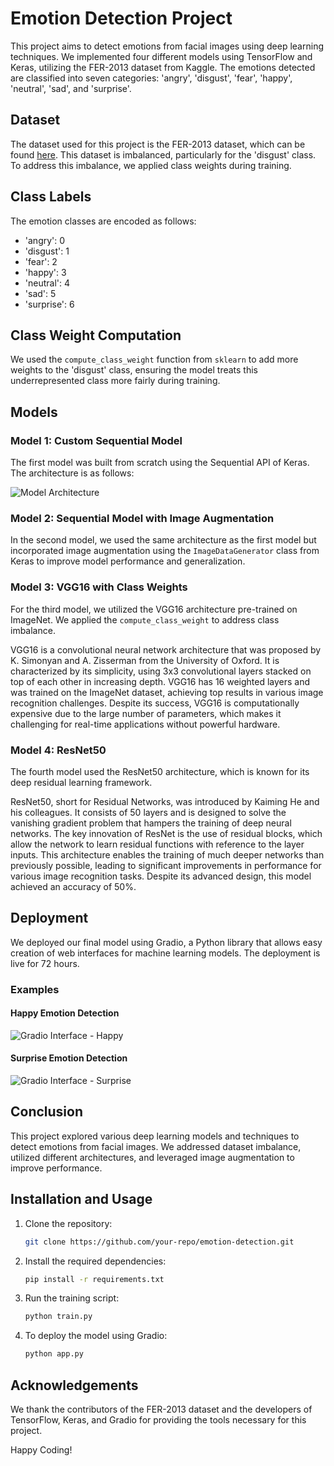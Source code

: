 # Emotion Detection Project

This project aims to detect emotions from facial images using deep learning techniques. We implemented four different models using TensorFlow and Keras, utilizing the FER-2013 dataset from Kaggle. The emotions detected are classified into seven categories: 'angry', 'disgust', 'fear', 'happy', 'neutral', 'sad', and 'surprise'.

## Dataset

The dataset used for this project is the FER-2013 dataset, which can be found [here](https://www.kaggle.com/datasets/msambare/fer2013/data). This dataset is imbalanced, particularly for the 'disgust' class. To address this imbalance, we applied class weights during training.

## Class Labels

The emotion classes are encoded as follows:
- 'angry': 0
- 'disgust': 1
- 'fear': 2
- 'happy': 3
- 'neutral': 4
- 'sad': 5
- 'surprise': 6

## Class Weight Computation

We used the `compute_class_weight` function from `sklearn` to add more weights to the 'disgust' class, ensuring the model treats this underrepresented class more fairly during training.

## Models

### Model 1: Custom Sequential Model

The first model was built from scratch using the Sequential API of Keras. The architecture is as follows:

![Model Architecture](model_image.png)

### Model 2: Sequential Model with Image Augmentation

In the second model, we used the same architecture as the first model but incorporated image augmentation using the `ImageDataGenerator` class from Keras to improve model performance and generalization.

### Model 3: VGG16 with Class Weights

For the third model, we utilized the VGG16 architecture pre-trained on ImageNet. We applied the `compute_class_weight` to address class imbalance.

VGG16 is a convolutional neural network architecture that was proposed by K. Simonyan and A. Zisserman from the University of Oxford. It is characterized by its simplicity, using 3x3 convolutional layers stacked on top of each other in increasing depth. VGG16 has 16 weighted layers and was trained on the ImageNet dataset, achieving top results in various image recognition challenges. Despite its success, VGG16 is computationally expensive due to the large number of parameters, which makes it challenging for real-time applications without powerful hardware.

### Model 4: ResNet50

The fourth model used the ResNet50 architecture, which is known for its deep residual learning framework.

ResNet50, short for Residual Networks, was introduced by Kaiming He and his colleagues. It consists of 50 layers and is designed to solve the vanishing gradient problem that hampers the training of deep neural networks. The key innovation of ResNet is the use of residual blocks, which allow the network to learn residual functions with reference to the layer inputs. This architecture enables the training of much deeper networks than previously possible, leading to significant improvements in performance for various image recognition tasks. Despite its advanced design, this model achieved an accuracy of 50%.

## Deployment

We deployed our final model using Gradio, a Python library that allows easy creation of web interfaces for machine learning models. The deployment is live for 72 hours.

### Examples

#### Happy Emotion Detection
![Gradio Interface - Happy](happy_image.png)

#### Surprise Emotion Detection
![Gradio Interface - Surprise](surprise_image.png)

## Conclusion

This project explored various deep learning models and techniques to detect emotions from facial images. We addressed dataset imbalance, utilized different architectures, and leveraged image augmentation to improve performance.

## Installation and Usage

1. Clone the repository:
   ```sh
   git clone https://github.com/your-repo/emotion-detection.git
   ```
2. Install the required dependencies:
   ```sh
   pip install -r requirements.txt
   ```
3. Run the training script:
   ```sh
   python train.py
   ```
4. To deploy the model using Gradio:
   ```sh
   python app.py
   ```

## Acknowledgements

We thank the contributors of the FER-2013 dataset and the developers of TensorFlow, Keras, and Gradio for providing the tools necessary for this project.

Happy Coding!